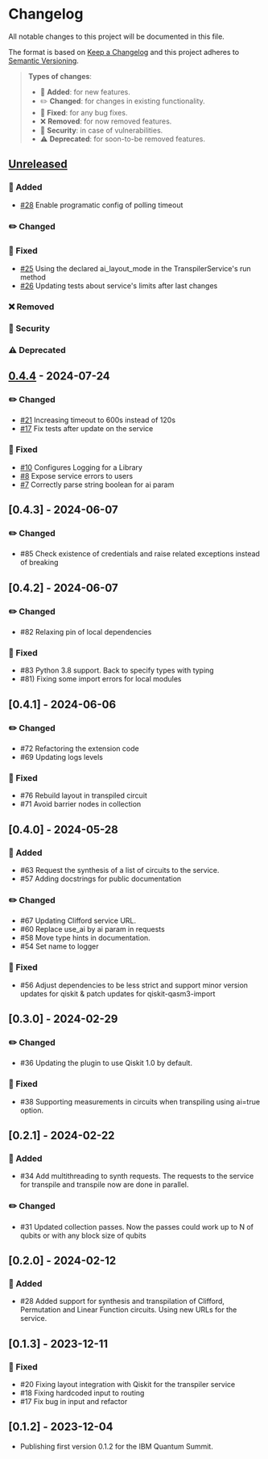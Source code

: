 # Changelog

All notable changes to this project will be documented in this file.

The format is based on [Keep a Changelog](http://keepachangelog.com/en/1.0.0/)
and this project adheres to [Semantic Versioning](http://semver.org/spec/v2.0.0.html).

> **Types of changes**:
>
> - 🎉 **Added**: for new features.
> - ✏️ **Changed**: for changes in existing functionality.
> - 🐛 **Fixed**: for any bug fixes.
> - ❌ **Removed**: for now removed features.
> - 👾 **Security**: in case of vulnerabilities.
> - ⚠️ **Deprecated**: for soon-to-be removed features.

## [Unreleased]

### 🎉 Added

- [#28](https://github.com/Qiskit/qiskit-transpiler-service/pull/28) Enable programatic config of polling timeout

### ✏️ Changed

### 🐛 Fixed

- [#25](https://github.com/Qiskit/qiskit-transpiler-service/pull/25) Using the declared ai_layout_mode in the TranspilerService's run method
- [#26](https://github.com/Qiskit/qiskit-transpiler-service/pull/26) Updating tests about service's limits after last changes

### ❌ Removed

### 👾 Security

### ⚠️ Deprecated

## [0.4.4] - 2024-07-24

### ✏️ Changed

- [#21](https://github.com/Qiskit/qiskit-transpiler-service/pull/21) Increasing timeout to 600s instead of 120s
- [#17](https://github.com/Qiskit/qiskit-transpiler-service/pull/17) Fix tests after update on the service

### 🐛 Fixed

- [#10](https://github.com/Qiskit/qiskit-transpiler-service/pull/10) Configures Logging for a Library
- [#8](https://github.com/Qiskit/qiskit-transpiler-service/pull/8) Expose service errors to users
- [#7](https://github.com/Qiskit/qiskit-transpiler-service/pull/7) Correctly parse string boolean for ai param

## [0.4.3] - 2024-06-07

### ✏️ Changed

- #85 Check existence of credentials and raise related exceptions instead of breaking

## [0.4.2] - 2024-06-07

### ✏️ Changed

- #82 Relaxing pin of local dependencies

### 🐛 Fixed

- #83 Python 3.8 support. Back to specify types with typing
- #81) Fixing some import errors for local modules

## [0.4.1] - 2024-06-06

### ✏️ Changed

- #72 Refactoring the extension code
- #69 Updating logs levels

### 🐛 Fixed

- #76 Rebuild layout in transpiled circuit
- #71 Avoid barrier nodes in collection

## [0.4.0] - 2024-05-28

### 🎉 Added

- #63 Request the synthesis of a list of circuits to the service.
- #57 Adding docstrings for public documentation

### ✏️ Changed

- #67 Updating Clifford service URL.
- #60 Replace use_ai by ai param in requests
- #58 Move type hints in documentation.
- #54 Set name to logger

### 🐛 Fixed

- #56 Adjust dependencies to be less strict and support minor version updates for qiskit & patch updates for qiskit-qasm3-import

## [0.3.0] - 2024-02-29

### ✏️ Changed

- #36 Updating the plugin to use Qiskit 1.0 by default.

### 🐛 Fixed

- #38 Supporting measurements in circuits when transpiling using ai=true option.

## [0.2.1] - 2024-02-22

### 🎉 Added

- #34 Add multithreading to synth requests. The requests  to the service for transpile and transpile now are done in parallel.

### ✏️ Changed

- #31 Updated collection passes. Now the passes could work up to N of qubits or with any block size of qubits

## [0.2.0] - 2024-02-12

### 🎉 Added

- #28 Added support for synthesis and transpilation of Clifford, Permutation and Linear Function circuits. Using new URLs for the service.

## [0.1.3] - 2023-12-11

### 🐛 Fixed

- #20 Fixing layout integration with Qiskit for the transpiler service
- #18 Fixing hardcoded input to routing
- #17 Fix bug in input and refactor

## [0.1.2] - 2023-12-04

- Publishing first version 0.1.2 for the IBM Quantum Summit.

[Unreleased]: https://github.com/Qiskit/qiskit-transpiler-service/compare/0.4.4...main
[0.4.4]: https://github.com/Qiskit/qiskit-transpiler-service/compare/0.4.3...0.4.4
